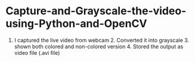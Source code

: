# Capture-and-Grayscale-the-video-using-Python-and-OpenCV
1. I captured the live video from webcam 2. Converted it into grayscale 3. shown both colored and non-colored version 4. Stored the output as video file (.avi file)
